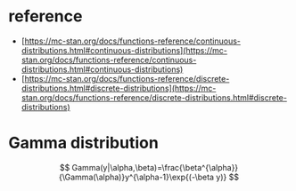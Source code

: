 # reference

* [https://mc-stan.org/docs/functions-reference/continuous-distributions.html#continuous-distributions](https://mc-stan.org/docs/functions-reference/continuous-distributions.html#continuous-distributions)
* [https://mc-stan.org/docs/functions-reference/discrete-distributions.html#discrete-distributions](https://mc-stan.org/docs/functions-reference/discrete-distributions.html#discrete-distributions)

# Gamma distribution

$$
Gamma(y|\alpha,\beta)=\frac{\beta^{\alpha}}{\Gamma(\alpha)}y^{\alpha-1}\exp{(-\beta y)}
$$